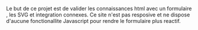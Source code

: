 Le but de ce projet est de valider les connaissances html avec un formulaire , les SVG et integration connexes. 
Ce site n'est pas resposive et ne dispose d'aucune fonctionallite Javascript pour rendre le formulaire plus reactif. 
